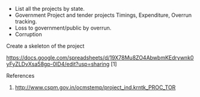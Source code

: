 - List all the projects by state. 
- Government Project and tender projects Timings, Expenditure, Overrun tracking.
- Loss to government/public by overrun. 
- Corruption 

Create a skeleton of the project

https://docs.google.com/spreadsheets/d/19X78Mu8ZO4AbwbmKEdrywnk0yFyZLDvXsa58gp-0lD4/edit?usp=sharing [1]

References

1. http://www.cspm.gov.in/ocmstemp/project_ind.krntk_PROC_TOR 
